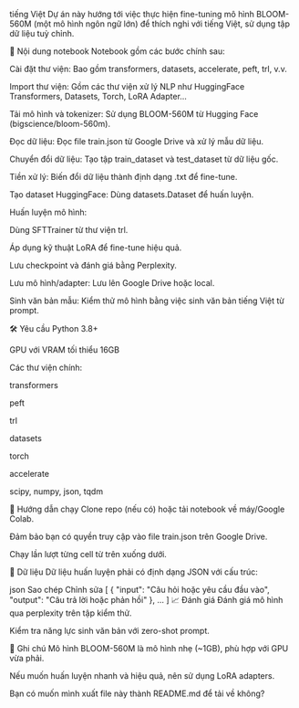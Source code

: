 tiếng Việt
Dự án này hướng tới việc thực hiện fine-tuning mô hình BLOOM-560M (một mô hình ngôn ngữ lớn) để thích nghi với tiếng Việt, sử dụng tập dữ liệu tuỳ chỉnh.

📂 Nội dung notebook
Notebook gồm các bước chính sau:

Cài đặt thư viện: Bao gồm transformers, datasets, accelerate, peft, trl, v.v.

Import thư viện: Gồm các thư viện xử lý NLP như HuggingFace Transformers, Datasets, Torch, LoRA Adapter...

Tải mô hình và tokenizer: Sử dụng BLOOM-560M từ Hugging Face (bigscience/bloom-560m).

Đọc dữ liệu: Đọc file train.json từ Google Drive và xử lý mẫu dữ liệu.

Chuyển đổi dữ liệu: Tạo tập train_dataset và test_dataset từ dữ liệu gốc.

Tiền xử lý: Biến đổi dữ liệu thành định dạng .txt để fine-tune.

Tạo dataset HuggingFace: Dùng datasets.Dataset để huấn luyện.

Huấn luyện mô hình:

Dùng SFTTrainer từ thư viện trl.

Áp dụng kỹ thuật LoRA để fine-tune hiệu quả.

Lưu checkpoint và đánh giá bằng Perplexity.

Lưu mô hình/adapter: Lưu lên Google Drive hoặc local.

Sinh văn bản mẫu: Kiểm thử mô hình bằng việc sinh văn bản tiếng Việt từ prompt.

🛠️ Yêu cầu
Python 3.8+

GPU với VRAM tối thiểu 16GB

Các thư viện chính:

transformers

peft

trl

datasets

torch

accelerate

scipy, numpy, json, tqdm

🚀 Hướng dẫn chạy
Clone repo (nếu có) hoặc tải notebook về máy/Google Colab.

Đảm bảo bạn có quyền truy cập vào file train.json trên Google Drive.

Chạy lần lượt từng cell từ trên xuống dưới.

📁 Dữ liệu
Dữ liệu huấn luyện phải có định dạng JSON với cấu trúc:

json
Sao chép
Chỉnh sửa
[
  {
    "input": "Câu hỏi hoặc yêu cầu đầu vào",
    "output": "Câu trả lời hoặc phản hồi"
  },
  ...
]
📈 Đánh giá
Đánh giá mô hình qua perplexity trên tập kiểm thử.

Kiểm tra năng lực sinh văn bản với zero-shot prompt.

📌 Ghi chú
Mô hình BLOOM-560M là mô hình nhẹ (~1GB), phù hợp với GPU vừa phải.

Nếu muốn huấn luyện nhanh và hiệu quả, nên sử dụng LoRA adapters.

Bạn có muốn mình xuất file này thành README.md để tải về không? 
